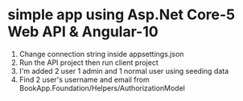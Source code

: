 # simple app using Asp.Net Core-5 Web API & Angular-10

1. Change connection string inside appsettings.json
2. Run the API project then run client project
3. I'm added 2 user 1 admin and 1 normal user using seeding data
4. Find 2 user's username and email from BookApp.Foundation/Helpers/AuthorizationModel
